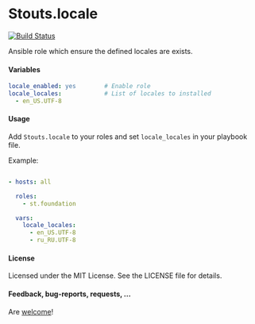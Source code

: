 Stouts.locale
=============

[![Build Status](https://travis-ci.org/Stouts/Stouts.locale.png)](https://travis-ci.org/Stouts/Stouts.locale)

Ansible role which ensure the defined locales are exists.

#### Variables

```yaml
locale_enabled: yes        # Enable role
locale_locales:            # List of locales to installed
  - en_US.UTF-8
```

#### Usage

Add `Stouts.locale` to your roles and set `locale_locales` in your playbook file.

Example:

```yaml

- hosts: all

  roles:
    - st.foundation

  vars:
    locale_locales:
      - en_US.UTF-8
      - ru_RU.UTF-8

```

#### License

Licensed under the MIT License. See the LICENSE file for details.

#### Feedback, bug-reports, requests, ...

Are [welcome](https://github.com/Stouts/Stouts.locale/issues)!
